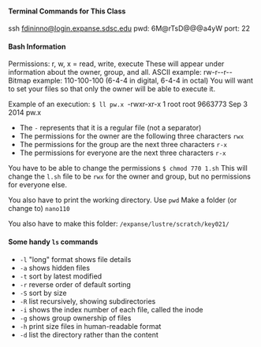 #### Terminal Commands for This Class
ssh fdininno@login.expanse.sdsc.edu
pwd: 
6M@rTsD@@@a4yW
port: 22

#### Bash Information
Permissions: r, w, x = read, write, execute
These will appear under information about the owner, group, and all.
ASCII example: rw-r--r--
Bitmap example: 110-100-100 (6-4-4 in digital, 6-4-4 in octal)
You will want to set your files so that only the owner will be able to execute it.

Example of an execution: 
`$ ll pw.x
`-rwxr-xr-x 1 root root 9663773 Sep 3 2014 pw.x

- The `-` represents that it is a regular file (not a separator)
- The permissions for the owner are the following three characters `rwx`
- The permissions for the group are the next three characters `r-x`
- The permissions for everyone are the next three characters `r-x`

You have to be able to change the permissions
`$ chmod 770 1.sh`
This will change the `l.sh` file to be `rwx` for the owner and group, but no permissions for everyone else.

You also have to print the working directory. Use `pwd`
Make a folder (or change to) `nano110`

You also have to make this folder: `/expanse/lustre/scratch/key021/`

#### Some handy `ls` commands
- `-l` "long" format shows file details
- `-a` shows hidden files
- `-t` sort by latest modified
- `-r` reverse order of default sorting
- `-S` sort by size
- `-R` list recursively, showing subdirectories
- `-i` shows the index number of each file, called the inode
- `-g` shows group ownership of files
- `-h` print size files in human-readable format
- `-d` list the directory rather than the content


